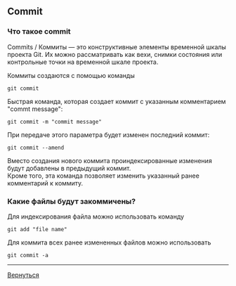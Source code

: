 ## Commit
### Что такое commit
Commits / Коммиты — это конструктивные элементы временной шкалы проекта Git. Их можно рассматривать как вехи, снимки состояния или контрольные точки на временной шкале проекта. 

Коммиты создаются с помощью команды 

    git commit

Быстрая команда, которая создает коммит с указанным комментарием "commt message":

    git commit -m "commit message"

При передаче этого параметра будет изменен последний коммит:

    git commit --amend

Вместо создания нового коммита проиндексированные изменения будут добавлены в предыдущий коммит.    
Кроме того, эта команда позволяет изменить указанный ранее комментарий к коммиту. 

### Какие файлы будут закоммичены?

Для индексирования файла можно использовать команду

    git add "file name"

Для коммита всех ранее измененных файлов можно использовать

    git commit -a



---
[Вернуться](readme.md)